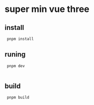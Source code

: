 # super min vue three

## install 
```js
 pnpm install

```
## runing 
```js
 pnpm dev
 
```

## build 
```js
 pnpm build
 
```
